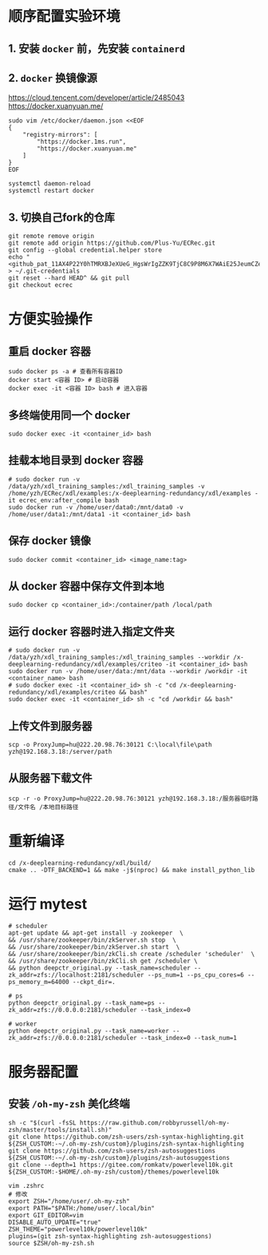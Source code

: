 # 顺序配置实验环境

## 1. 安装 `docker` 前，先安装 `containerd`

## 2. `docker` 换镜像源 

https://cloud.tencent.com/developer/article/2485043
https://docker.xuanyuan.me/

```shell
sudo vim /etc/docker/daemon.json <<EOF
{
    "registry-mirrors": [
        "https://docker.1ms.run",
        "https://docker.xuanyuan.me"
    ]
}
EOF

systemctl daemon-reload
systemctl restart docker
```


## 3. 切换自己fork的仓库

```shell
git remote remove origin
git remote add origin https://github.com/Plus-Yu/ECRec.git
git config --global credential.helper store
echo "<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>" > ~/.git-credentials
git reset --hard HEAD^ && git pull
git checkout ecrec
```

# 方便实验操作

## 重启 docker 容器

```shell
sudo docker ps -a # 查看所有容器ID
docker start <容器 ID> # 启动容器
docker exec -it <容器 ID> bash # 进入容器
```

## 多终端使用同一个 docker

```shell
sudo docker exec -it <container_id> bash
```

## 挂载本地目录到 docker 容器

```shell
# sudo docker run -v /data/yzh/xdl_training_samples:/xdl_training_samples -v /home/yzh/ECRec/xdl/examples:/x-deeplearning-redundancy/xdl/examples -it ecrec_env:after_compile bash
sudo docker run -v /home/user/data0:/mnt/data0 -v /home/user/data1:/mnt/data1 -it <container_id> bash
```

## 保存 docker 镜像

```shell
sudo docker commit <container_id> <image_name:tag>
```

## 从 docker 容器中保存文件到本地

```shell
sudo docker cp <container_id>:/container/path /local/path
```

## 运行 docker 容器时进入指定文件夹

```shell
# sudo docker run -v /data/yzh/xdl_training_samples:/xdl_training_samples --workdir /x-deeplearning-redundancy/xdl/examples/criteo -it <container_id> bash
sudo docker run -v /home/user/data:/mnt/data --workdir /workdir -it <container_name> bash
# sudo docker exec -it <container_id> sh -c "cd /x-deeplearning-redundancy/xdl/examples/criteo && bash"
sudo docker exec -it <container_id> sh -c "cd /workdir && bash"
```

## 上传文件到服务器

```shell
scp -o ProxyJump=hu@222.20.98.76:30121 C:\local\file\path yzh@192.168.3.18:/server/path
```

## 从服务器下载文件

```shell
scp -r -o ProxyJump=hu@222.20.98.76:30121 yzh@192.168.3.18:/服务器临时路径/文件名 /本地目标路径
```

<!-- ## 修改 docker 镜像位置

```shell
sudo mkdir -p /data/yzh/mnt/docker
# sudo cp -r /var/lib/docker/* /data/yzh/mnt/docker # 这个命令不成功的话，可以使用下面的命令
sudo find /var/lib/docker -mindepth 1 -maxdepth 1 -exec cp -r {} /data/yzh/mnt/docker/ \;
```

```shell
sudo docker info # 查看当前docker的默认存储目录
sudo systemctl stop docker
sudo vim /etc/docker/daemon.json <<EOF # 修改docker存储目录，如果之前配置过镜像，则手动加入
{
    "data-root": "/data/yzh/mnt/docker"
}
EOF
sudo systemctl daemon-reload
sudo systemctl restart docker
sudo systemctl status docker
``` -->

# 重新编译

```shell
cd /x-deeplearning-redundancy/xdl/build/
cmake .. -DTF_BACKEND=1 && make -j$(nproc) && make install_python_lib
```

# 运行 mytest

```shell
# scheduler
apt-get update && apt-get install -y zookeeper  \
&& /usr/share/zookeeper/bin/zkServer.sh stop  \
&& /usr/share/zookeeper/bin/zkServer.sh start  \
&& /usr/share/zookeeper/bin/zkCli.sh create /scheduler 'scheduler'  \
&& /usr/share/zookeeper/bin/zkCli.sh get /scheduler \
&& python deepctr_original.py --task_name=scheduler --zk_addr=zfs://localhost:2181/scheduler --ps_num=1 --ps_cpu_cores=6 --ps_memory_m=64000 --ckpt_dir=.

# ps
python deepctr_original.py --task_name=ps --zk_addr=zfs://0.0.0.0:2181/scheduler --task_index=0

# worker
python deepctr_original.py --task_name=worker --zk_addr=zfs://0.0.0.0:2181/scheduler --task_index=0 --task_num=1
```

# 服务器配置

## 安装 `/oh-my-zsh` 美化终端

```shell
sh -c "$(curl -fsSL https://raw.github.com/robbyrussell/oh-my-zsh/master/tools/install.sh)"
git clone https://github.com/zsh-users/zsh-syntax-highlighting.git ${ZSH_CUSTOM:-~/.oh-my-zsh/custom}/plugins/zsh-syntax-highlighting
git clone https://github.com/zsh-users/zsh-autosuggestions ${ZSH_CUSTOM:-~/.oh-my-zsh/custom}/plugins/zsh-autosuggestions
git clone --depth=1 https://gitee.com/romkatv/powerlevel10k.git ${ZSH_CUSTOM:-$HOME/.oh-my-zsh/custom}/themes/powerlevel10k

vim .zshrc
# 修改
export ZSH="/home/user/.oh-my-zsh"
export PATH="$PATH:/home/user/.local/bin"
export GIT_EDITOR=vim
DISABLE_AUTO_UPDATE="true"
ZSH_THEME="powerlevel10k/powerlevel10k"
plugins=(git zsh-syntax-highlighting zsh-autosuggestions)
source $ZSH/oh-my-zsh.sh
```


















